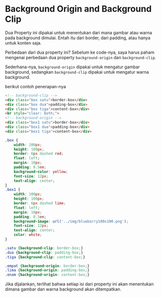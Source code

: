 # Background Origin and Background Clip

Dua Property ini dipakai untuk menentukan dari mana gambar atau warna pada background dimulai. Entah itu dari border, dari padding, atau hanya untuk konten saja.

Perbedaan dari dua property ini? Sebelum ke code-nya, saya harus paham mengenai perbedaan dua property `background-origin` dan `background-clip`.

Sederhana-nya, `background-origin` dipakai untuk mengatur gambar background, sedangkan `background-clip` dipakai untuk mengatur warna background.

berikut contoh penerapan-nya

```html
<!-- background-clip -->
<div class="box satu">border-box</div>
<div class="box dua">padding-box</div>
<div class="box tiga">content-box</div>
<br style="clear: both;">
<!-- background-origin -->
<div class="box1 satu">border-box</div>
<div class="box1 dua">padding-box</div>
<div class="box1 tiga">content-box</div>
```

```css
.box {
    width: 100px;
    height: 100px;
    border: 6px dashed red;
    float: left;
    margin: 10px;
    padding: 0.5em;
    background-color: yellow;
    font-size: 12px;
    text-align: center;
}
.box1 {
    width: 100px;
    height: 100px;
    border: 6px dashed lime;
    float: left;
    margin: 10px;
    padding: 0.5em;
    background-image: url('../img/bluebarry100x100.png');
    font-size: 12px;
    text-align: center;
    color: white;
}

.satu {background-clip: border-box;}
.dua {background-clip: padding-box;}
.tiga {background-clip: content-box;}

.empat {background-origin: border-box;}
.lima {background-origin: padding-box;}
.enam {background-origin: content-box;}
```

Jika dijalankan, terlihat bahwa setiap isi dari property ini akan menentukan dimana gambar dan warna background akan ditempatkan.